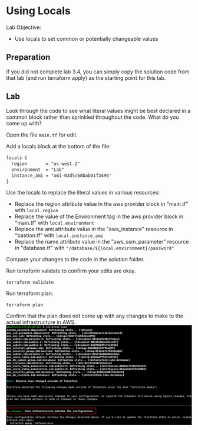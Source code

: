 # Using Locals

Lab Objective:
- Use locals to set common or potentially changeable values

## Preparation

If you did not complete lab 3.4, you can simply copy the solution code from that lab (and run terraform apply) as the starting point for this lab.

## Lab

Look through the code to see what literal values might be best declared in a common block rather than sprinkled throughout the code.  What do you come up with?

Open the file `main.tf` for edit.

Add a locals block at the bottom of the file:
```
locals {
  region       = "us-west-2"
  environment  = "Lab"
  instance_ami = "ami-03d5c68bab01f3496"
}
```

Use the locals to replace the literal values in various resources:
* Replace the region attribute value in the aws provider block in "main.tf" with <code>local.region</code>
* Replace the value of the Environment tag in the aws provider block in "main.tf" with <code>local.environment</code>
* Replace the ami attribute value in the "aws_instance" resource in "bastion.tf" with <code>local.instance_ami</code>
* Replace the name attribute value in the "aws_ssm_parameter" resource in "database.tf" with <code>"/database/${local.environment}/password"</code>

Compare your changes to the code in the solution folder.

Run terraform validate to confirm your edits are okay.  
```
terraform validate
```

Run terraform plan:
```
terraform plan
```

Confirm that the plan does not come up with any changes to make to the actual infrastructure in AWS.
![Terraform plan results with locals declared](./images/tf-locals.png "Terraform plan results with locals declared")

